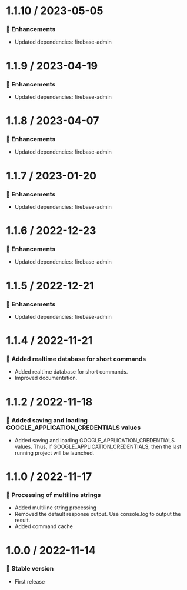 # 1.1.10 / 2023-05-05

### :tada: Enhancements
- Updated dependencies: firebase-admin

# 1.1.9 / 2023-04-19

### :tada: Enhancements
- Updated dependencies: firebase-admin

# 1.1.8 / 2023-04-07

### :tada: Enhancements
- Updated dependencies: firebase-admin

# 1.1.7 / 2023-01-20

### :tada: Enhancements
- Updated dependencies: firebase-admin

# 1.1.6 / 2022-12-23

### :tada: Enhancements
- Updated dependencies: firebase-admin

# 1.1.5 / 2022-12-21

### :tada: Enhancements
- Updated dependencies: firebase-admin

# 1.1.4 / 2022-11-21

### :tada: Added realtime database for short commands

- Added realtime database for short commands.
- Improved documentation.

# 1.1.2 / 2022-11-18

### :tada: Added saving and loading GOOGLE_APPLICATION_CREDENTIALS values

- Added saving and loading GOOGLE_APPLICATION_CREDENTIALS values. Thus, if GOOGLE_APPLICATION_CREDENTIALS, then the last running project will be launched.

# 1.1.0 / 2022-11-17

### :tada: Processing of multiline strings

- Added multiline string processing
- Removed the default response output. Use console.log to output the result.
- Added command cache

# 1.0.0 / 2022-11-14

### :tada: Stable version

- First release
